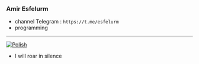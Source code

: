 ### Amir Esfelurm

- channel Telegram : `https://t.me/esfelurm`
- programming 
--------------------------
<a href="https://ibb.co/LxCW9D3"><img src="https://i.ibb.co/R3CmQGq/Polish.jpg" alt="Polish" border="0"></a>
- I will roar in silence 
